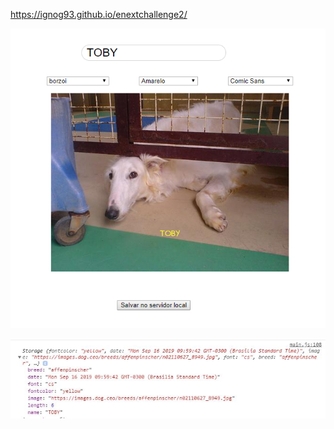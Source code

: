 https://ignog93.github.io/enextchallenge2/

![Page Screenshot](https://github.com/IgNog93/enextchallenge2/blob/master/image/screenshot.jpg)

![Page Screenshot](https://github.com/IgNog93/enextchallenge2/blob/master/image/screenshot2.jpg)
